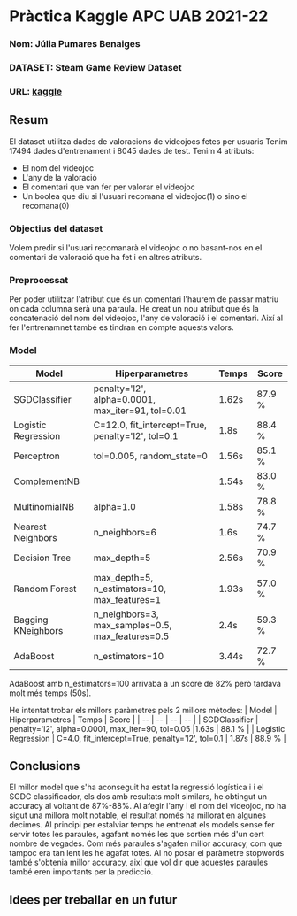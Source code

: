 # Pràctica Kaggle APC UAB 2021-22
### Nom: Júlia Pumares Benaiges
### DATASET: Steam Game Review Dataset
### URL: [kaggle](https://www.kaggle.com/arashnic/game-review-dataset)

## Resum
El dataset utilitza dades de valoracions de videojocs fetes per usuaris
Tenim 17494 dades d'entrenament i 8045 dades de test. Tenim 4 atributs:
 - El nom del videojoc
 - L'any de la valoració
 - El comentari que van fer per valorar el videojoc 
 - Un boolea que diu si l'usuari recomana el videojoc(1) o sino el recomana(0)

### Objectius del dataset
Volem predir si l'usuari recomanarà el videojoc o no basant-nos en el comentari de valoració que ha fet i en altres atributs.

### Preprocessat
Per poder utilitzar l'atribut que és un comentari l'haurem de passar matriu on cada columna serà una paraula.
He creat un nou atribut que és la concatenació del nom del videojoc, l'any de valoració i el comentari. Així al fer l'entrenamnet també es tindran en compte aquests valors.

### Model
| Model | Hiperparametres | Temps | Score |
| -- | -- | -- | -- |
| SGDClassifier        | penalty='l2', alpha=0.0001, max_iter=91, tol=0.01 |1.62s |  87.9 % |
| Logistic Regression  | C=12.0, fit_intercept=True, penalty='l2', tol=0.1 | 1.8s |  88.4 % |
| Perceptron           | tol=0.005, random_state=0 |1.56s |  85.1 % |
| ComplementNB         |    |1.54s |  83.0 % |
| MultinomialNB        | alpha=1.0|1.58s |  78.8 % |
| Nearest Neighbors    | n_neighbors=6  |1.6s  |  74.7 % |
| Decision Tree        | max_depth=5  |2.56s |  70.9 % |
| Random Forest        | max_depth=5, n_estimators=10, max_features=1  |1.93s |  57.0 % |
| Bagging KNeighbors   | n_neighbors=3, max_samples=0.5, max_features=0.5 |2.4s |  59.3 % |
| AdaBoost             | n_estimators=10 |3.44s |  72.7 % |
AdaBoost amb n_estimators=100 arrivaba a un score de 82% però tardava molt més temps (50s).

He intentat trobar els millors paràmetres pels 2 millors mètodes:
| Model | Hiperparametres | Temps | Score |
| -- | -- | -- | -- |
| SGDClassifier        | penalty='l2', alpha=0.0001, max_iter=90, tol=0.05 |1.63s |  88.1 % |
| Logistic Regression  | C=4.0, fit_intercept=True, penalty='l2', tol=0.1 | 1.87s |  88.9 % |


## Conclusions
El millor model que s'ha aconseguit ha estat la regressió logística i i el SGDC classificador, els dos amb resultats molt similars, he obtingut un accuracy al voltant de 87%-88%.
Al afegir l'any i el nom del videojoc, no ha sigut una millora molt notable, el resultat només ha millorat en algunes decimes.
Al principi per estalviar temps he entrenat els models sense fer servir totes les paraules, agafant només les que sortien més d'un cert nombre de vegades. Com més paraules s'agafen millor accuracy, com que tampoc era tan lent les he agafat totes.
Al no posar el paràmetre stopwords també s'obtenia millor accuracy, així que vol dir que aquestes paraules també eren importants per la predicció.

## Idees per treballar en un futur

